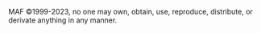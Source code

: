 ﻿MAF ©1999-2023,  no one may own, obtain, use, reproduce, distribute, or derivate anything in any manner.